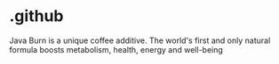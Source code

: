 # .github
Java Burn is a unique coffee additive. The world's first and only natural formula boosts metabolism, health, energy and well-being
